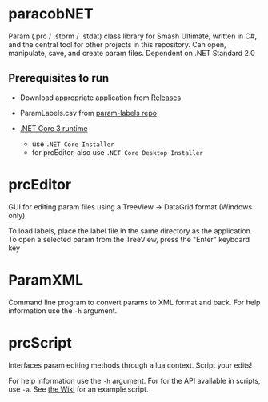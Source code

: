 # paracobNET

Param (.prc / .stprm / .stdat) class library for Smash Ultimate, written in C#, and the central tool for other projects in this repository. Can open, manipulate, save, and create param files. Dependent on .NET Standard 2.0

## Prerequisites to run

- Download appropriate application from [Releases](https://github.com/BenHall-7/paracobNET/releases)

- ParamLabels.csv from [param-labels repo](https://github.com/ultimate-research/param-labels)

- [.NET Core 3 runtime](https://dotnet.microsoft.com/download/dotnet-core/3.0)
  - use `.NET Core Installer`
  - for prcEditor, also use `.NET Core Desktop Installer`

# prcEditor

GUI for editing param files using a TreeView -> DataGrid format (Windows only)

To load labels, place the label file in the same directory as the application. To open a selected param from the TreeView, press the "Enter" keyboard key

# ParamXML

Command line program to convert params to XML format and back. For help information use the `-h` argument.

# prcScript

Interfaces param editing methods through a lua context. Script your edits!

For help information use the `-h` argument. For for the API available in scripts, use  `-a`. See [the Wiki](https://github.com/BenHall-7/paracobNET/wiki/prcScript) for an example script.
